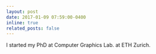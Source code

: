```yaml
---
layout: post
date: 2017-01-09 07:59:00-0400
inline: true
related_posts: false
---
```

I started my PhD at Computer Graphics Lab. at ETH Zurich.